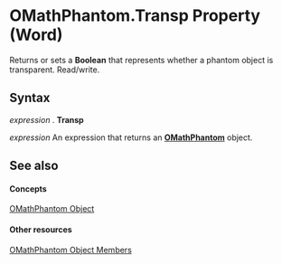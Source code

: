 
# OMathPhantom.Transp Property (Word)

Returns or sets a  **Boolean** that represents whether a phantom object is transparent. Read/write.


## Syntax

 _expression_ . **Transp**

 _expression_ An expression that returns an **[OMathPhantom](8aed370a-98bd-adda-11c1-2df7c213e0f3.md)** object.


## See also


#### Concepts


[OMathPhantom Object](8aed370a-98bd-adda-11c1-2df7c213e0f3.md)
#### Other resources


[OMathPhantom Object Members](9fdddd9a-6ca3-cc63-9b64-c45a59dedc71.md)
